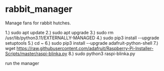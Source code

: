 # rabbit_manager
Manage fans for rabbit hutches.

1.) sudo apt update
2.) sudo apt upgrade
3.) sudo rm /usr/lib/python3.11/EXTERNALLY-MANAGED
4.) sudo pip3 install --upgrade setuptools
5.) cd ~
6.) sudo pip3 install --upgrade adafruit-python-shell
7.) wget https://raw.githubusercontent.com/adafruit/Raspberry-Pi-Installer-Scripts/master/raspi-blinka.py
8.) sudo python3 raspi-blinka.py

run the manager